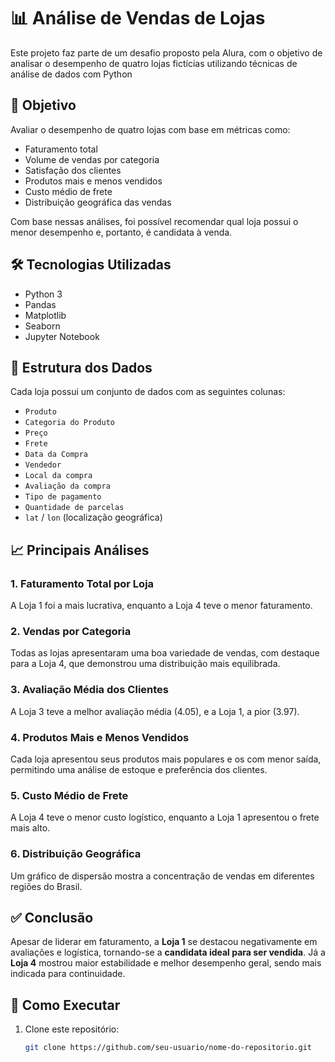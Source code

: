 # 📊 Análise de Vendas de Lojas

Este projeto faz parte de um desafio proposto pela Alura, com o objetivo de analisar o desempenho de quatro lojas fictícias utilizando técnicas de análise de dados com Python 

## 🧠 Objetivo

Avaliar o desempenho de quatro lojas com base em métricas como:
- Faturamento total
- Volume de vendas por categoria
- Satisfação dos clientes
- Produtos mais e menos vendidos
- Custo médio de frete
- Distribuição geográfica das vendas

Com base nessas análises, foi possível recomendar qual loja possui o menor desempenho e, portanto, é candidata à venda.

## 🛠️ Tecnologias Utilizadas

- Python 3
- Pandas
- Matplotlib
- Seaborn
- Jupyter Notebook 

## 📂 Estrutura dos Dados

Cada loja possui um conjunto de dados com as seguintes colunas:
- `Produto`
- `Categoria do Produto`
- `Preço`
- `Frete`
- `Data da Compra`
- `Vendedor`
- `Local da compra`
- `Avaliação da compra`
- `Tipo de pagamento`
- `Quantidade de parcelas`
- `lat` / `lon` (localização geográfica)

## 📈 Principais Análises

### 1. Faturamento Total por Loja
A Loja 1 foi a mais lucrativa, enquanto a Loja 4 teve o menor faturamento.

### 2. Vendas por Categoria
Todas as lojas apresentaram uma boa variedade de vendas, com destaque para a Loja 4, que demonstrou uma distribuição mais equilibrada.

### 3. Avaliação Média dos Clientes
A Loja 3 teve a melhor avaliação média (4.05), e a Loja 1, a pior (3.97).

### 4. Produtos Mais e Menos Vendidos
Cada loja apresentou seus produtos mais populares e os com menor saída, permitindo uma análise de estoque e preferência dos clientes.

### 5. Custo Médio de Frete
A Loja 4 teve o menor custo logístico, enquanto a Loja 1 apresentou o frete mais alto.

### 6. Distribuição Geográfica
Um gráfico de dispersão mostra a concentração de vendas em diferentes regiões do Brasil.

## ✅ Conclusão

Apesar de liderar em faturamento, a **Loja 1** se destacou negativamente em avaliações e logística, tornando-se a **candidata ideal para ser vendida**. Já a **Loja 4** mostrou maior estabilidade e melhor desempenho geral, sendo mais indicada para continuidade.

## 📌 Como Executar

1. Clone este repositório:
   ```bash
   git clone https://github.com/seu-usuario/nome-do-repositorio.git
